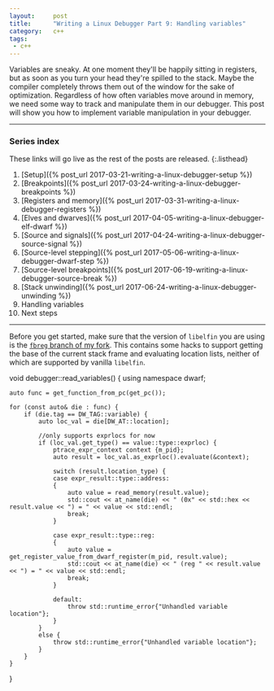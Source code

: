 ```yaml
---
layout:     post
title:      "Writing a Linux Debugger Part 9: Handling variables"
category:   c++
tags:
 - c++
---
```


Variables are sneaky. At one moment they'll be happily sitting in registers, but as soon as you turn your head they're spilled to the stack. Maybe the compiler completely throws them out of the window for the sake of optimization. Regardless of how often variables move around in memory, we need some way to track and manipulate them in our debugger. This post will show you how to implement variable manipulation in your debugger.

-------------------------------

### Series index

These links will go live as the rest of the posts are released.
{:.listhead}

1. [Setup]({% post_url 2017-03-21-writing-a-linux-debugger-setup %})
2. [Breakpoints]({% post_url 2017-03-24-writing-a-linux-debugger-breakpoints %})
3. [Registers and memory]({% post_url 2017-03-31-writing-a-linux-debugger-registers %})
4. [Elves and dwarves]({% post_url 2017-04-05-writing-a-linux-debugger-elf-dwarf %})
5. [Source and signals]({% post_url 2017-04-24-writing-a-linux-debugger-source-signal %})
6. [Source-level stepping]({% post_url 2017-05-06-writing-a-linux-debugger-dwarf-step %})
7. [Source-level breakpoints]({% post_url 2017-06-19-writing-a-linux-debugger-source-break %})
8. [Stack unwinding]({% post_url 2017-06-24-writing-a-linux-debugger-unwinding %})
9. Handling variables
10. Next steps

-------------------------------

Before you get started, make sure that the version of `libelfin` you are using is the [`fbreg` branch of my fork](https://github.com/TartanLlama/libelfin/tree/fbreg). This contains some hacks to support getting the base of the current stack frame and evaluating location lists, neither of which are supported by vanilla `libelfin`.


void debugger::read_variables() {
    using namespace dwarf;

    auto func = get_function_from_pc(get_pc());

    for (const auto& die : func) {
        if (die.tag == DW_TAG::variable) {
            auto loc_val = die[DW_AT::location];

            //only supports exprlocs for now
            if (loc_val.get_type() == value::type::exprloc) {
                ptrace_expr_context context {m_pid};
                auto result = loc_val.as_exprloc().evaluate(&context);

                switch (result.location_type) {
                case expr_result::type::address:
                {
                    auto value = read_memory(result.value);
                    std::cout << at_name(die) << " (0x" << std::hex << result.value << ") = " << value << std::endl;
                    break;
                }

                case expr_result::type::reg:
                {
                    auto value = get_register_value_from_dwarf_register(m_pid, result.value);
                    std::cout << at_name(die) << " (reg " << result.value << ") = " << value << std::endl;
                    break;
                }

                default:
                    throw std::runtime_error{"Unhandled variable location"};
                }
            }
            else {
                throw std::runtime_error{"Unhandled variable location"};
            }
        }
    }
}
